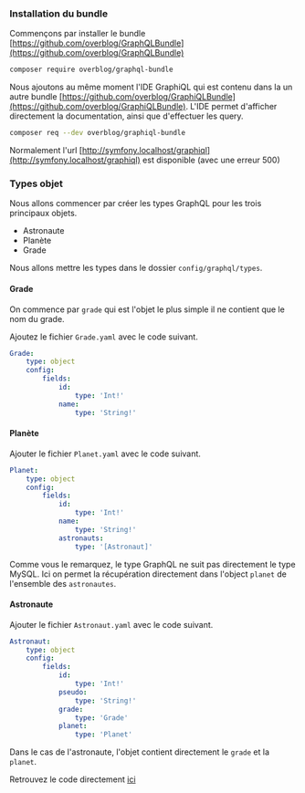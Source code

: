 ### Installation du bundle

Commençons par installer le bundle [https://github.com/overblog/GraphQLBundle](https://github.com/overblog/GraphQLBundle)

```bash
composer require overblog/graphql-bundle
```

Nous ajoutons au même moment l'IDE GraphiQL qui est contenu dans la un autre bundle [https://github.com/overblog/GraphiQLBundle](https://github.com/overblog/GraphiQLBundle). L'IDE permet d'afficher directement la documentation, ainsi que d'effectuer les query.

```bash
composer req --dev overblog/graphiql-bundle
```

Normalement l'url [http://symfony.localhost/graphiql](http://symfony.localhost/graphiql) est disponible (avec une erreur 500)

### Types objet

Nous allons commencer par créer les types GraphQL pour les trois principaux objets.

- Astronaute
- Planète
- Grade

Nous allons mettre les types dans le dossier `config/graphql/types`.

#### Grade

On commence par `grade` qui est l'objet le plus simple il ne contient que le nom du grade.

Ajoutez le fichier `Grade.yaml` avec le code suivant.

```yaml
Grade:
    type: object
    config:
        fields:
            id:
                type: 'Int!'
            name:
                type: 'String!'
```

#### Planète

Ajouter le fichier `Planet.yaml` avec le code suivant.

```yaml
Planet:
    type: object
    config:
        fields:
            id:
                type: 'Int!'
            name:
                type: 'String!'
            astronauts:
                type: '[Astronaut]'
```

Comme vous le remarquez, le type GraphQL ne suit pas directement le type MySQL. Ici on permet la récupération directement dans l'object `planet` de l'ensemble des `astronautes`.

#### Astronaute

Ajouter le fichier `Astronaut.yaml` avec le code suivant.

```yaml
Astronaut:
    type: object
    config:
        fields:
            id:
                type: 'Int!'
            pseudo:
                type: 'String!'
            grade:
                type: 'Grade'
            planet:
                type: 'Planet'
```

Dans le cas de l'astronaute, l'objet contient directement le `grade` et la `planet`.

Retrouvez le code directement [ici](https://github.com/duck-invaders/graphql-symfony/tree/codelabs-step3)